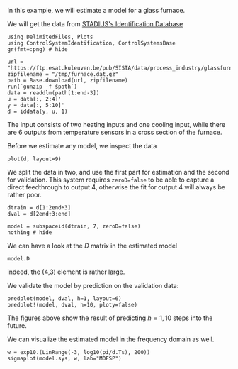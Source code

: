 In this example, we will estimate a model for a glass furnace. 

We will get the data from [STADIUS's Identification Database](https://homes.esat.kuleuven.be/~smc/daisy/daisydata.html)

```@example furnace
using DelimitedFiles, Plots
using ControlSystemIdentification, ControlSystemsBase
gr(fmt=:png) # hide

url = "https://ftp.esat.kuleuven.be/pub/SISTA/data/process_industry/glassfurnace.dat.gz"
zipfilename = "/tmp/furnace.dat.gz"
path = Base.download(url, zipfilename)
run(`gunzip -f $path`)
data = readdlm(path[1:end-3])
u = data[:, 2:4]'  
y = data[:, 5:10]'
d = iddata(y, u, 1)
```
The input consists of two heating inputs and one cooling input, while there are 6 outputs from temperature sensors in a cross section of the furnace.

Before we estimate any model, we inspect the data
```@example furnace
plot(d, layout=9)
```

We split the data in two, and use the first part for estimation and the second for validation. This system requires `zeroD=false` to be able to capture a direct feedthrough to output 4, otherwise the fit for output 4 will always be rather poor.
```@example furnace
dtrain = d[1:2end÷3]
dval = d[2end÷3:end]

model = subspaceid(dtrain, 7, zeroD=false)
nothing # hide
```
We can have a look at the $D$ matrix in the estimated model
```@example furnace
model.D
```
indeed, the (4,3) element is rather large. 

We validate the model by prediction on the validation data:
```@example furnace
predplot(model, dval, h=1, layout=6)
predplot!(model, dval, h=10, ploty=false)
```
The figures above show the result of predicting $h={1, 10}$ steps into the future.

We can visualize the estimated model in the frequency domain as well. 
```@example furnace
w = exp10.(LinRange(-3, log10(pi/d.Ts), 200))
sigmaplot(model.sys, w, lab="MOESP")
```

